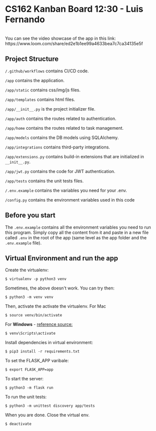 # CS162 Kanban Board 12:30 - Luis Fernando

<br>
You can see the video showcase of the app in this link: https://www.loom.com/share/ed2e1b1ee99a4633bea7c7ca34135e5f

## Project Structure

`/.github/workflows` contains CI/CD code.

`/app` contains the application.

`/app/static` contains css/img/js files.

`/app/templates` contains html files.

`/app/__init__.py` is the project initializer file.

`/app/auth` contains the routes related to authentication.

`/app/home` contains the routes related to task management.

`/app/models` contains the DB models using SQLAlchemy.

`/app/integrations` contains third-party integrations.

`/app/extensions.py` contains build-in extensions that are initialized in `__init__.py`.

`/app/jwt.py` contains the code for JWT authentication.

`/app/tests` contains the unit tests files.

`/.env.example` contains the variables you need for your .env.

`/config.py` contains the environment variables used in this code

## Before you start

The `.env.example` contains all the environment variables you need to run this program. Simply copy all the content from it and paste in a new file called `.env` in the root of the app (same level as the app folder and the `.env.example` file).

## Virtual Environment and run the app
Create the virtualenv:

    $ virtualenv -p python3 venv

Sometimes, the above doesn't work. You can try then:

    $ python3 -m venv venv

Then, activate the activate the virtualenv. For Mac

    $ source venv/bin/activate

For **Windows** - [reference source:](https://stackoverflow.com/questions/8921188/issue-with-virtualenv-cannot-activate)

    $ venv\Scripts\activate

Install dependencies in virtual environment:

    $ pip3 install -r requirements.txt

To set the FLASK_APP varibale:

    $ export FLASK_APP=app

To start the server:

	$ python3 -m flask run

To run the unit tests:

	$ python3 -m unittest discovery app/tests

When you are done. Close the virtual env.

    $ deactivate